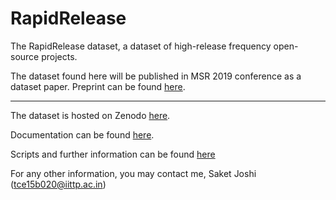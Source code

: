 # RapidRelease
The RapidRelease dataset, a dataset of high-release frequency open-source projects.

The dataset found here will be published in MSR 2019 conference as a dataset paper. Preprint can be found [here](https://github.com/saketrule/RapidRelease/blob/master/rapidrelease_msr_final_preprint%20(1).pdf).

--------------------------
The dataset is hosted on Zenodo [here](https://zenodo.org/record/2561335).

Documentation can be found [here](https://www.dropbox.com/sh/b9h01v5241k5p6k/AABsp2U90iNT98y9UvkkdFd9a?dl=0&preview=Documentation.pdf).

Scripts and further information can be found [here](https://www.dropbox.com/sh/b9h01v5241k5p6k/AABsp2U90iNT98y9UvkkdFd9a?dl=0)

For any other information, you may contact me,  Saket Joshi (tce15b020@iittp.ac.in)

